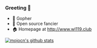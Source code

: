 ### Greeting 👋

<!--
**wanglu119/wanglu119** is a ✨ _special_ ✨ repository because its `README.md` (this file) appears on your GitHub profile.

Here are some ideas to get you started:

- 🔭 I’m currently working on ...
- 🌱 I’m currently learning ...
- 👯 I’m looking to collaborate on ...
- 🤔 I’m looking for help with ...
- 💬 Ask me about ...
- 📫 How to reach me: ...
- 😄 Pronouns: ...
- ⚡ Fun fact: ...
-->

- 🔭 Gopher
- 🌱 Open source fancier
- 🏠 Homepage at http://www.wl119.club

[![mojocn's github stats](https://github-readme-stats.vercel.app/api?username=wanglu119)](https://github.com/wanglu119)
